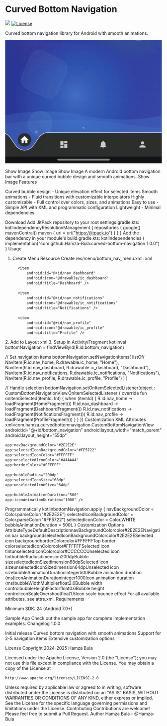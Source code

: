 # Curved Bottom Navigation

[![](https://jitpack.io/v/Hamza-Bula/curved-bottom-navigation.svg)](https://jitpack.io/#Hamza-Bula/curved-bottom-navigation)
[![License](https://img.shields.io/badge/License-Apache%202.0-blue.svg)](https://opensource.org/licenses/Apache-2.0)

Curved bottom navigation library for Android with smooth animations.

![Demo](art/demo.gif)

Show Image
Show Image
Show Image
A modern Android bottom navigation bar with a unique curved bubble design and smooth animations.
Show Image
Features

Curved bubble design - Unique elevation effect for selected items
Smooth animations - Fluid transitions with customizable interpolators
Highly customizable - Full control over colors, sizes, and animations
Easy to use - Simple API with XML and programmatic configuration
Lightweight - Minimal dependencies

Download
Add JitPack repository to your root settings.gradle.kts:
kotlindependencyResolutionManagement {
    repositories {
        google()
        mavenCentral()
        maven { url = uri("https://jitpack.io") }
    }
}
Add the dependency in your module's build.gradle.kts:
kotlindependencies {
    implementation("com.github.Hamza-Bula:curved-bottom-navigation:1.0.0")
}
Usage
1. Create Menu Resource
Create res/menu/bottom_nav_menu.xml:
xml<?xml version="1.0" encoding="utf-8"?>
<menu xmlns:android="http://schemas.android.com/apk/res/android">
    <item
        android:id="@+id/nav_home"
        android:icon="@drawable/ic_home"
        android:title="Home" />
    
    <item
        android:id="@+id/nav_dashboard"
        android:icon="@drawable/ic_dashboard"
        android:title="Dashboard" />
    
    <item
        android:id="@+id/nav_notifications"
        android:icon="@drawable/ic_notifications"
        android:title="Notifications" />
    
    <item
        android:id="@+id/nav_profile"
        android:icon="@drawable/ic_profile"
        android:title="Profile" />
</menu>
2. Add to Layout
xml<com.hamza.curvedbottomnavigation.CustomBottomNavigationView
    android:id="@+id/bottom_navigation"
    android:layout_width="match_parent"
    android:layout_height="55dp"
    app:layout_constraintBottom_toBottomOf="parent" />
3. Setup in Activity/Fragment
kotlinval bottomNavigation = findViewById<CustomBottomNavigationView>(R.id.bottom_navigation)

// Set navigation items
bottomNavigation.setNavigationItems(
    listOf(
        NavItem(R.id.nav_home, R.drawable.ic_home, "Home"),
        NavItem(R.id.nav_dashboard, R.drawable.ic_dashboard, "Dashboard"),
        NavItem(R.id.nav_notifications, R.drawable.ic_notifications, "Notifications"),
        NavItem(R.id.nav_profile, R.drawable.ic_profile, "Profile")
    )
)

// Handle selection
bottomNavigation.setOnItemSelectedListener(object : CustomBottomNavigationView.OnItemSelectedListener {
    override fun onItemSelected(itemId: Int) {
        when (itemId) {
            R.id.nav_home -> loadFragment(HomeFragment())
            R.id.nav_dashboard -> loadFragment(DashboardFragment())
            R.id.nav_notifications -> loadFragment(NotificationsFragment())
            R.id.nav_profile -> loadFragment(ProfileFragment())
        }
    }
})
Customization
XML Attributes
xml<com.hamza.curvedbottomnavigation.CustomBottomNavigationView
    android:id="@+id/bottom_navigation"
    android:layout_width="match_parent"
    android:layout_height="55dp"
    
    app:navBackgroundColor="#2E2E2E"
    app:selectedIconBackgroundColor="#FF5722"
    app:selectedIconColor="#FFFFFF"
    app:unselectedIconColor="#AAAAAA"
    app:borderColor="#FFFFFF"
    
    app:bubbleRadius="200dp"
    app:selectedIconSize="68dp"
    app:unselectedIconSize="64dp"
    
    app:bubbleAnimationDuration="500"
    app:iconAnimationDuration="1000" />
Programmatically
kotlinbottomNavigation.apply {
    navBackgroundColor = Color.parseColor("#2E2E2E")
    selectedIconBackgroundColor = Color.parseColor("#FF5722")
    selectedIconColor = Color.WHITE
    bubbleAnimationDuration = 500L
}
Customization Options
AttributeTypeDefaultDescriptionnavBackgroundColorcolor#2E2E2ENavigation bar backgroundselectedIconBackgroundColorcolor#2E2E2ESelected icon backgroundborderColorcolor#FFFFFFTop border colorselectedIconColorcolor#FFFFFFSelected icon tintunselectedIconColorcolor#CCCCCCUnselected icon tintbubbleRadiusdimension200dpBubble sizeselectedIconSizedimension68dpSelected icon sizeunselectedIconSizedimension64dpUnselected icon sizebubbleAnimationDurationinteger500Bubble animation duration (ms)iconAnimationDurationinteger1000Icon animation duration (ms)bubbleWidthMultiplierfloat2.0Bubble width controlbubbleHeightFactorfloat0.6Bubble height controliconScaleOvershootfloat1.5Icon scale bounce effect
For all available attributes, see attrs.xml.
Requirements

Minimum SDK: 24 (Android 7.0+)

Sample App
Check out the sample app for complete implementation examples.
Changelog
1.0.0

Initial release
Curved bottom navigation with smooth animations
Support for 2-5 navigation items
Extensive customization options

License
Copyright 2024-2025 Hamza Bula

Licensed under the Apache License, Version 2.0 (the "License");
you may not use this file except in compliance with the License.
You may obtain a copy of the License at

    http://www.apache.org/licenses/LICENSE-2.0

Unless required by applicable law or agreed to in writing, software
distributed under the License is distributed on an "AS IS" BASIS,
WITHOUT WARRANTIES OR CONDITIONS OF ANY KIND, either express or implied.
See the License for the specific language governing permissions and
limitations under the License.
Contributing
Contributions are welcome! Please feel free to submit a Pull Request.
Author
Hamza Bula - @Hamza-Bula
